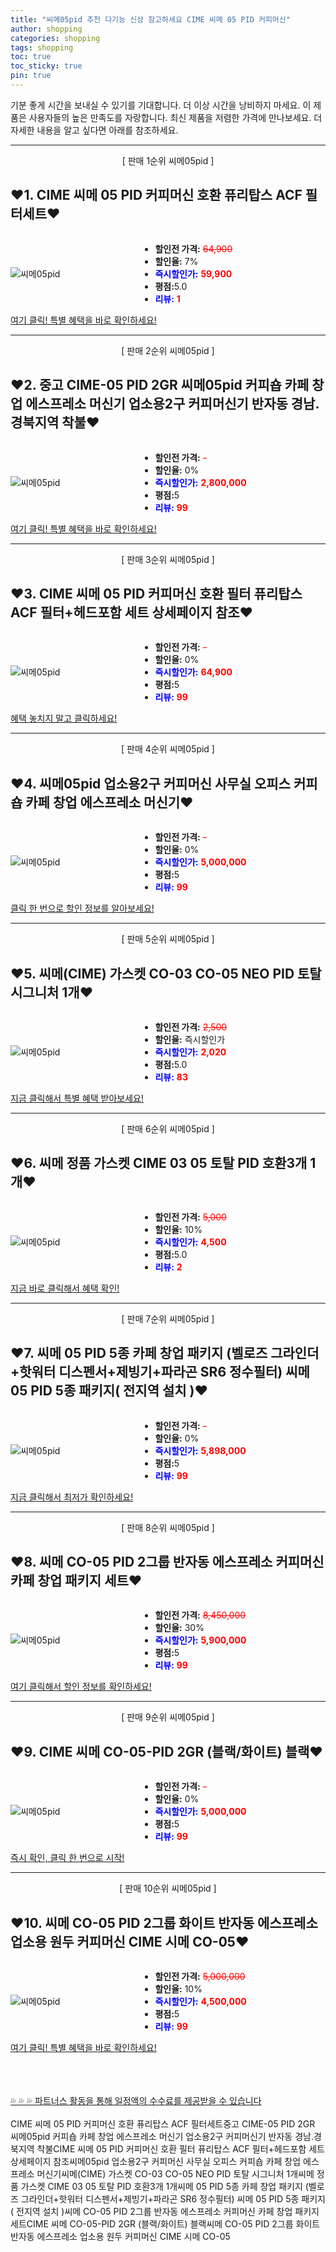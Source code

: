 ```yaml
---
title: "씨메05pid 추천 다기능 신상 참고하세요 CIME 씨메 05 PID 커피머신"
author: shopping
categories: shopping
tags: shopping
toc: true
toc_sticky: true
pin: true
---
```

기분 좋게 시간을 보내실 수 있기를 기대합니다. 더 이상 시간을 낭비하지 마세요. 이 제품은 사용자들의 높은 만족도를 자랑합니다. 최신 제품을 저렴한 가격에 만나보세요. 더 자세한 내용을 알고 싶다면 아래를 참조하세요.

---
<p class="toplist" style="margin: 0 auto; display: block; width: fit-content;">[ 판매 1순위 씨메05pid ]</p>

<h2><strong>❤️1. CIME 씨메 05 PID 커피머신 호환 퓨리탑스 ACF 필터세트❤️</strong></h2>

<div style="display: flex; align-items: center;">
    <div style="flex: 0.4;">
        <img src="https://thumbnail9.coupangcdn.com/thumbnails/remote/230x230ex/image/vendor_inventory/6272/f0c6e90efbc4f3f9cc3b2c6db550889d675ca48890773f171e48839a282c.jpg" alt="씨메05pid" style="max-width: 100%;">
    </div>
    <div style="flex: 0.6; margin-left: 10px;">
        <ul>
            <li><strong>할인전 가격:</strong> <del style="color: red;">64,900</del></li>
            <li><strong>할인율:</strong> 7%</li>
            <li><span style='color:blue'><strong>즉시할인가:</strong></span> <span style='color:red'><strong>59,900</strong></span></li>
            <li><strong>평점:</strong>5.0</li>
            <li><span style='color:blue'><strong>리뷰:</strong></span> <span style='color:red'><strong>1</strong></span></li>
        </ul>
    </div>
</div>
<div class="center">
    <a href="https://William4Davisa.github.io?lptag=AF9450613&subid=githubio&pageKey=8000295419&traceid=V0-153&itemId=22276708796&vendorItemId=86693999664" class="myButton">
        여기 클릭! 특별 혜택을 바로 확인하세요!
    </a>
</div>


---
<p class="toplist" style="margin: 0 auto; display: block; width: fit-content;">[ 판매 2순위 씨메05pid ]</p>

<h2><strong>❤️2. 중고 CIME-05 PID 2GR 씨메05pid 커피숍 카페 창업 에스프레소 머신기 업소용2구 커피머신기 반자동 경남.경북지역 착불❤️</strong></h2>

<div style="display: flex; align-items: center;">
    <div style="flex: 0.4;">
        <img src="https://thumbnail10.coupangcdn.com/thumbnails/remote/230x230ex/image/vendor_inventory/c944/9fbec45e7e34aadcbff1a2e7f6861da5384883df22f828ec0353b5577595.png" alt="씨메05pid" style="max-width: 100%;">
    </div>
    <div style="flex: 0.6; margin-left: 10px;">
        <ul>
            <li><strong>할인전 가격:</strong> <del style="color: red;">-</del></li>
            <li><strong>할인율:</strong> 0%</li>
            <li><span style='color:blue'><strong>즉시할인가:</strong></span> <span style='color:red'><strong>2,800,000</strong></span></li>
            <li><strong>평점:</strong>5</li>
            <li><span style='color:blue'><strong>리뷰:</strong></span> <span style='color:red'><strong>99</strong></span></li>
        </ul>
    </div>
</div>
<div class="center">
    <a href="https://William4Davisa.github.io?lptag=AF9450613&subid=githubio&pageKey=8000182659&traceid=V0-153&itemId=22276236197&vendorItemId=89321873646" class="myButton">
        여기 클릭! 특별 혜택을 바로 확인하세요!
    </a>
</div>


---
<p class="toplist" style="margin: 0 auto; display: block; width: fit-content;">[ 판매 3순위 씨메05pid ]</p>

<h2><strong>❤️3. CIME 씨메 05 PID 커피머신 호환 필터 퓨리탑스 ACF 필터+헤드포함 세트 상세페이지 참조❤️</strong></h2>

<div style="display: flex; align-items: center;">
    <div style="flex: 0.4;">
        <img src="https://thumbnail8.coupangcdn.com/thumbnails/remote/230x230ex/image/vendor_inventory/e994/6f735d3ef14fa4ea34367fbb5a4fb4b88522f01cba93b63d84af53b618e8.jpg" alt="씨메05pid" style="max-width: 100%;">
    </div>
    <div style="flex: 0.6; margin-left: 10px;">
        <ul>
            <li><strong>할인전 가격:</strong> <del style="color: red;">-</del></li>
            <li><strong>할인율:</strong> 0%</li>
            <li><span style='color:blue'><strong>즉시할인가:</strong></span> <span style='color:red'><strong>64,900</strong></span></li>
            <li><strong>평점:</strong>5</li>
            <li><span style='color:blue'><strong>리뷰:</strong></span> <span style='color:red'><strong>99</strong></span></li>
        </ul>
    </div>
</div>
<div class="center">
    <a href="https://William4Davisa.github.io?lptag=AF9450613&subid=githubio&pageKey=7616418015&traceid=V0-153&itemId=20183121123&vendorItemId=86251879855" class="myButton">
        혜택 놓치지 말고 클릭하세요!
    </a>
</div>


---
<p class="toplist" style="margin: 0 auto; display: block; width: fit-content;">[ 판매 4순위 씨메05pid ]</p>

<h2><strong>❤️4. 씨메05pid 업소용2구 커피머신 사무실 오피스 커피숍 카페 창업 에스프레소 머신기❤️</strong></h2>

<div style="display: flex; align-items: center;">
    <div style="flex: 0.4;">
        <img src="https://thumbnail7.coupangcdn.com/thumbnails/remote/230x230ex/image/vendor_inventory/b0a1/abceaedbbc0892af1c0690d0400b738ae76e45eb3896e26d95569287d4a4.png" alt="씨메05pid" style="max-width: 100%;">
    </div>
    <div style="flex: 0.6; margin-left: 10px;">
        <ul>
            <li><strong>할인전 가격:</strong> <del style="color: red;">-</del></li>
            <li><strong>할인율:</strong> 0%</li>
            <li><span style='color:blue'><strong>즉시할인가:</strong></span> <span style='color:red'><strong>5,000,000</strong></span></li>
            <li><strong>평점:</strong>5</li>
            <li><span style='color:blue'><strong>리뷰:</strong></span> <span style='color:red'><strong>99</strong></span></li>
        </ul>
    </div>
</div>
<div class="center">
    <a href="https://William4Davisa.github.io?lptag=AF9450613&subid=githubio&pageKey=8002783927&traceid=V0-153&itemId=22294738814&vendorItemId=89340260047" class="myButton">
        클릭 한 번으로 할인 정보를 알아보세요!
    </a>
</div>


---
<p class="toplist" style="margin: 0 auto; display: block; width: fit-content;">[ 판매 5순위 씨메05pid ]</p>

<h2><strong>❤️5. 씨메(CIME) 가스켓 CO-03 CO-05 NEO PID 토탈 시그니처 1개❤️</strong></h2>

<div style="display: flex; align-items: center;">
    <div style="flex: 0.4;">
        <img src="https://thumbnail9.coupangcdn.com/thumbnails/remote/230x230ex/image/vendor_inventory/1111/d95d406be1975eb10b2be305d9598ac668a563a07006ceab42fb647540d7.jpg" alt="씨메05pid" style="max-width: 100%;">
    </div>
    <div style="flex: 0.6; margin-left: 10px;">
        <ul>
            <li><strong>할인전 가격:</strong> <del style="color: red;">2,500</del></li>
            <li><strong>할인율:</strong> 즉시할인가</li>
            <li><span style='color:blue'><strong>즉시할인가:</strong></span> <span style='color:red'><strong>2,020</strong></span></li>
            <li><strong>평점:</strong>5.0</li>
            <li><span style='color:blue'><strong>리뷰:</strong></span> <span style='color:red'><strong>83</strong></span></li>
        </ul>
    </div>
</div>
<div class="center">
    <a href="https://William4Davisa.github.io?lptag=AF9450613&subid=githubio&pageKey=53654444&traceid=V0-153&itemId=188099539&vendorItemId=4787550877" class="myButton">
        지금 클릭해서 특별 혜택 받아보세요!
    </a>
</div>


---
<p class="toplist" style="margin: 0 auto; display: block; width: fit-content;">[ 판매 6순위 씨메05pid ]</p>

<h2><strong>❤️6. 씨메 정품 가스켓 CIME 03 05 토탈 PID 호환3개 1개❤️</strong></h2>

<div style="display: flex; align-items: center;">
    <div style="flex: 0.4;">
        <img src="https://thumbnail6.coupangcdn.com/thumbnails/remote/230x230ex/image/vendor_inventory/7d61/029ed9959be540a8ffa94383efb8cb8b4849fce9991055e9250ab7d1fc49.jpg" alt="씨메05pid" style="max-width: 100%;">
    </div>
    <div style="flex: 0.6; margin-left: 10px;">
        <ul>
            <li><strong>할인전 가격:</strong> <del style="color: red;">5,000</del></li>
            <li><strong>할인율:</strong> 10%</li>
            <li><span style='color:blue'><strong>즉시할인가:</strong></span> <span style='color:red'><strong>4,500</strong></span></li>
            <li><strong>평점:</strong>5.0</li>
            <li><span style='color:blue'><strong>리뷰:</strong></span> <span style='color:red'><strong>2</strong></span></li>
        </ul>
    </div>
</div>
<div class="center">
    <a href="https://William4Davisa.github.io?lptag=AF9450613&subid=githubio&pageKey=7476535222&traceid=V0-153&itemId=19519928884&vendorItemId=85967667833" class="myButton">
        지금 바로 클릭해서 혜택 확인!
    </a>
</div>


---
<p class="toplist" style="margin: 0 auto; display: block; width: fit-content;">[ 판매 7순위 씨메05pid ]</p>

<h2><strong>❤️7. 씨메 05 PID 5종 카페 창업 패키지 (벨로즈 그라인더+핫워터 디스펜서+제빙기+파라곤 SR6 정수필터) 씨메 05 PID 5종 패키지( 전지역 설치 )❤️</strong></h2>

<div style="display: flex; align-items: center;">
    <div style="flex: 0.4;">
        <img src="https://thumbnail10.coupangcdn.com/thumbnails/remote/230x230ex/image/vendor_inventory/5478/12f5122f242908952de3aec38afa4d397b40b0ecfa5a91b763a96dca1644.jpg" alt="씨메05pid" style="max-width: 100%;">
    </div>
    <div style="flex: 0.6; margin-left: 10px;">
        <ul>
            <li><strong>할인전 가격:</strong> <del style="color: red;">-</del></li>
            <li><strong>할인율:</strong> 0%</li>
            <li><span style='color:blue'><strong>즉시할인가:</strong></span> <span style='color:red'><strong>5,898,000</strong></span></li>
            <li><strong>평점:</strong>5</li>
            <li><span style='color:blue'><strong>리뷰:</strong></span> <span style='color:red'><strong>99</strong></span></li>
        </ul>
    </div>
</div>
<div class="center">
    <a href="https://William4Davisa.github.io?lptag=AF9450613&subid=githubio&pageKey=7534120725&traceid=V0-153&itemId=19789827714&vendorItemId=86892532844" class="myButton">
        지금 클릭해서 최저가 확인하세요!
    </a>
</div>


---
<p class="toplist" style="margin: 0 auto; display: block; width: fit-content;">[ 판매 8순위 씨메05pid ]</p>

<h2><strong>❤️8. 씨메 CO-05 PID 2그룹 반자동 에스프레소 커피머신 카페 창업 패키지 세트❤️</strong></h2>

<div style="display: flex; align-items: center;">
    <div style="flex: 0.4;">
        <img src="https://thumbnail10.coupangcdn.com/thumbnails/remote/230x230ex/image/vendor_inventory/a47d/53c5ecad122d42939e9d7c5b6e30b6dd89668f8c958a625326b6ce008d07.jpg" alt="씨메05pid" style="max-width: 100%;">
    </div>
    <div style="flex: 0.6; margin-left: 10px;">
        <ul>
            <li><strong>할인전 가격:</strong> <del style="color: red;">8,450,000</del></li>
            <li><strong>할인율:</strong> 30%</li>
            <li><span style='color:blue'><strong>즉시할인가:</strong></span> <span style='color:red'><strong>5,900,000</strong></span></li>
            <li><strong>평점:</strong>5</li>
            <li><span style='color:blue'><strong>리뷰:</strong></span> <span style='color:red'><strong>99</strong></span></li>
        </ul>
    </div>
</div>
<div class="center">
    <a href="https://William4Davisa.github.io?lptag=AF9450613&subid=githubio&pageKey=7605272049&traceid=V0-153&itemId=20128632062&vendorItemId=87222776763" class="myButton">
        여기 클릭해서 할인 정보를 확인하세요!
    </a>
</div>


---
<p class="toplist" style="margin: 0 auto; display: block; width: fit-content;">[ 판매 9순위 씨메05pid ]</p>

<h2><strong>❤️9. CIME 씨메 CO-05-PID 2GR (블랙/화이트) 블랙❤️</strong></h2>

<div style="display: flex; align-items: center;">
    <div style="flex: 0.4;">
        <img src="https://thumbnail10.coupangcdn.com/thumbnails/remote/230x230ex/image/vendor_inventory/f298/6480cc28ae30b48025509cb9fe04f5499de879746c651de03aaadcb96ab5.png" alt="씨메05pid" style="max-width: 100%;">
    </div>
    <div style="flex: 0.6; margin-left: 10px;">
        <ul>
            <li><strong>할인전 가격:</strong> <del style="color: red;">-</del></li>
            <li><strong>할인율:</strong> 0%</li>
            <li><span style='color:blue'><strong>즉시할인가:</strong></span> <span style='color:red'><strong>5,000,000</strong></span></li>
            <li><strong>평점:</strong>5</li>
            <li><span style='color:blue'><strong>리뷰:</strong></span> <span style='color:red'><strong>99</strong></span></li>
        </ul>
    </div>
</div>
<div class="center">
    <a href="https://William4Davisa.github.io?lptag=AF9450613&subid=githubio&pageKey=5239424111&traceid=V0-153&itemId=7396021351&vendorItemId=79219327486" class="myButton">
        즉시 확인, 클릭 한 번으로 시작!
    </a>
</div>


---
<p class="toplist" style="margin: 0 auto; display: block; width: fit-content;">[ 판매 10순위 씨메05pid ]</p>

<h2><strong>❤️10. 씨메 CO-05 PID 2그룹 화이트 반자동 에스프레소 업소용 원두 커피머신 CIME 시메 CO-05❤️</strong></h2>

<div style="display: flex; align-items: center;">
    <div style="flex: 0.4;">
        <img src="https://thumbnail7.coupangcdn.com/thumbnails/remote/230x230ex/image/vendor_inventory/f395/4c90ef64efaf22d46572b5cc261315f3ca92879cdb7d7527de323aaede89.jpg" alt="씨메05pid" style="max-width: 100%;">
    </div>
    <div style="flex: 0.6; margin-left: 10px;">
        <ul>
            <li><strong>할인전 가격:</strong> <del style="color: red;">5,000,000</del></li>
            <li><strong>할인율:</strong> 10%</li>
            <li><span style='color:blue'><strong>즉시할인가:</strong></span> <span style='color:red'><strong>4,500,000</strong></span></li>
            <li><strong>평점:</strong>5</li>
            <li><span style='color:blue'><strong>리뷰:</strong></span> <span style='color:red'><strong>99</strong></span></li>
        </ul>
    </div>
</div>
<div class="center">
    <a href="https://William4Davisa.github.io?lptag=AF9450613&subid=githubio&pageKey=7045283154&traceid=V0-153&itemId=17434125374&vendorItemId=84603026894" class="myButton">
        여기 클릭! 특별 혜택을 바로 확인하세요!
    </a>
</div>

<br><br><br>[💦 💦 💦 파트너스 활동을 통해 일정액의 수수료를 제공받을 수 있습니다](https://link.coupang.com/a/bcpT2c)<br><br>CIME 씨메 05 PID 커피머신 호환 퓨리탑스 ACF 필터세트중고 CIME-05 PID 2GR 씨메05pid 커피숍 카페 창업 에스프레소 머신기 업소용2구 커피머신기 반자동 경남.경북지역 착불CIME 씨메 05 PID 커피머신 호환 필터 퓨리탑스 ACF 필터+헤드포함 세트 상세페이지 참조씨메05pid 업소용2구 커피머신 사무실 오피스 커피숍 카페 창업 에스프레소 머신기씨메(CIME) 가스켓 CO-03 CO-05 NEO PID 토탈 시그니처 1개씨메 정품 가스켓 CIME 03 05 토탈 PID 호환3개 1개씨메 05 PID 5종 카페 창업 패키지 (벨로즈 그라인더+핫워터 디스펜서+제빙기+파라곤 SR6 정수필터) 씨메 05 PID 5종 패키지( 전지역 설치 )씨메 CO-05 PID 2그룹 반자동 에스프레소 커피머신 카페 창업 패키지 세트CIME 씨메 CO-05-PID 2GR (블랙/화이트) 블랙씨메 CO-05 PID 2그룹 화이트 반자동 에스프레소 업소용 원두 커피머신 CIME 시메 CO-05